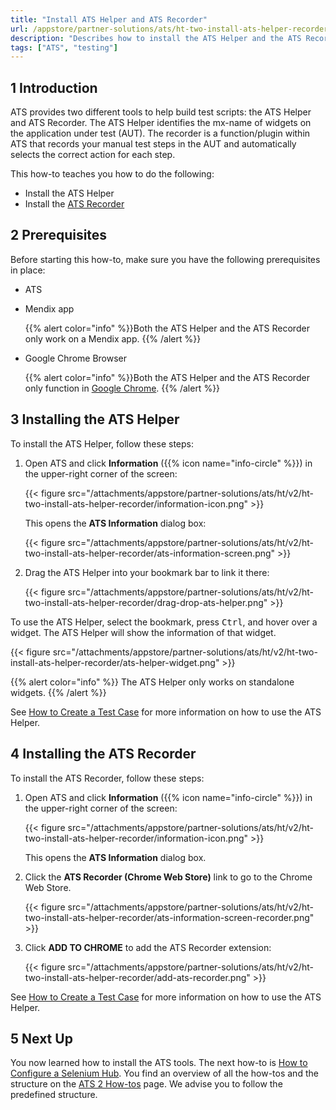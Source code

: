 ```yaml
---
title: "Install ATS Helper and ATS Recorder"
url: /appstore/partner-solutions/ats/ht-two-install-ats-helper-recorder/
description: "Describes how to install the ATS Helper and the ATS Recorder tool."
tags: ["ATS", "testing"]
---
```


## 1 Introduction

ATS provides two different tools to help build test scripts: the ATS Helper and ATS Recorder. The ATS Helper identifies the mx-name of widgets on the application under test (AUT). The recorder is a function/plugin within ATS that records your manual test steps in the AUT and automatically selects the correct action for each step.

This how-to teaches you how to do the following:

* Install the ATS Helper
* Install the [ATS Recorder](/appstore/partner-solutions/ats/rg-one-recorder/)

## 2 Prerequisites

Before starting this how-to, make sure you have the following prerequisites in place:

* ATS
* Mendix app

    {{% alert color="info" %}}Both the ATS Helper and the ATS Recorder only work on a Mendix app.
    {{% /alert %}}

* Google Chrome Browser

    {{% alert color="info" %}}Both the ATS Helper and the ATS Recorder only function in [Google Chrome](https://www.google.com/chrome/browser/). 
    {{% /alert %}}

## 3 Installing the ATS Helper

To install the ATS Helper, follow these steps:

1. Open ATS and click **Information** ({{% icon name="info-circle" %}}) in the upper-right corner of the screen:

    {{< figure src="/attachments/appstore/partner-solutions/ats/ht/v2/ht-two-install-ats-helper-recorder/information-icon.png" >}}

    This opens the **ATS Information** dialog box:
   
    {{< figure src="/attachments/appstore/partner-solutions/ats/ht/v2/ht-two-install-ats-helper-recorder/ats-information-screen.png" >}}

2. Drag the ATS Helper into your bookmark bar to link it there:

    {{< figure src="/attachments/appstore/partner-solutions/ats/ht/v2/ht-two-install-ats-helper-recorder/drag-drop-ats-helper.png" >}}

To use the ATS Helper, select the bookmark, press <kbd>Ctrl</kbd>, and hover over a widget. The ATS Helper will show the information of that widget.

{{< figure src="/attachments/appstore/partner-solutions/ats/ht/v2/ht-two-install-ats-helper-recorder/ats-helper-widget.png" >}}

{{% alert color="info" %}}
The ATS Helper only works on standalone widgets.
{{% /alert %}}

See [How to Create a Test Case](/appstore/partner-solutions/ats/ht-two-create-a-test-case/) for more information on how to use the ATS Helper.

## 4 Installing the ATS Recorder

To install the ATS Recorder, follow these steps:

1. Open ATS and click **Information** ({{% icon name="info-circle" %}}) in the upper-right corner of the screen:

    {{< figure src="/attachments/appstore/partner-solutions/ats/ht/v2/ht-two-install-ats-helper-recorder/information-icon.png" >}}

    This opens the **ATS Information** dialog box.    

2. Click the **ATS Recorder (Chrome Web Store)** link to go to the Chrome Web Store.

    {{< figure src="/attachments/appstore/partner-solutions/ats/ht/v2/ht-two-install-ats-helper-recorder/ats-information-screen-recorder.png" >}}

3. Click **ADD TO CHROME** to add the ATS Recorder extension:

    {{< figure src="/attachments/appstore/partner-solutions/ats/ht/v2/ht-two-install-ats-helper-recorder/add-ats-recorder.png" >}}

See [How to Create a Test Case](/appstore/partner-solutions/ats/ht-two-create-a-test-case/) for more information on how to use the ATS Helper.

## 5 Next Up

You now learned how to install the ATS tools. The next how-to is [How to Configure a Selenium Hub](/appstore/partner-solutions/ats/ht-two-configure-a-selenium-hub/). You find an overview of all the how-tos and the structure on the [ATS 2 How-tos](/appstore/partner-solutions/ats/ht-two/) page. We advise you to follow the predefined structure.
